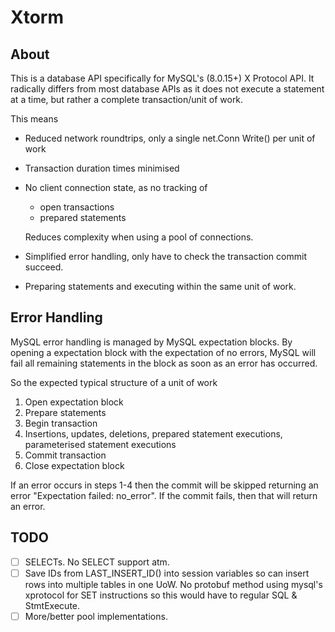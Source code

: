 # Xtorm

## About

This is a database API specifically for MySQL's (8.0.15+) X Protocol API. 
It radically differs from most database APIs as it does not execute a statement at a time, but rather a complete transaction/unit of work. 

This means
* Reduced network roundtrips, only a single net.Conn Write() per unit of work
* Transaction duration times minimised
* No client connection state, as no tracking of
	* open transactions
	* prepared statements

    Reduces complexity when using a pool of connections.

* Simplified error handling, only have to check the transaction commit succeed. 
* Preparing statements and executing within the same unit of work.

## Error Handling

MySQL error handling is managed by MySQL expectation blocks. By opening a expectation block with the expectation of no errors, MySQL will fail all remaining statements in the block as soon as an error has occurred.

So the expected typical structure of a unit of work

1. Open expectation block
2. Prepare statements
3. Begin transaction
4. Insertions, updates, deletions, prepared statement executions, parameterised statement executions
5. Commit transaction
6. Close expectation block

If an error occurs in steps 1-4 then the commit will be skipped returning an error "Expectation failed: no_error". If the commit fails, then that will return an error. 


## TODO

- [ ] SELECTs. No SELECT support atm.
- [ ] Save IDs from LAST_INSERT_ID() into session variables so can insert rows into multiple tables in one UoW. No protobuf method using mysql's xprotocol for SET instructions so this would have to regular SQL & StmtExecute.
- [ ] More/better pool implementations.